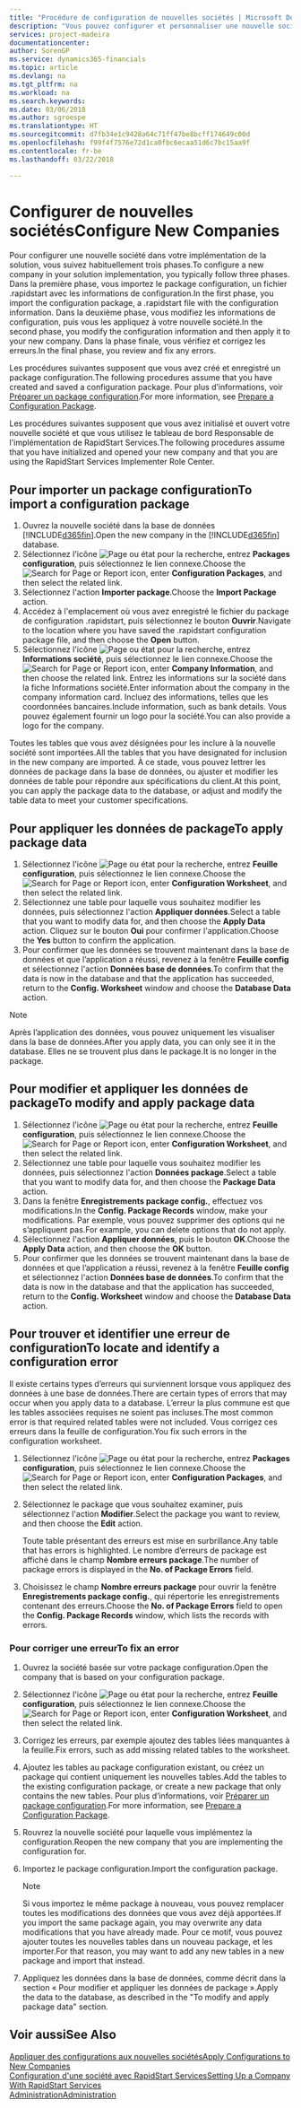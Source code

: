 ```yaml
---
title: "Procédure de configuration de nouvelles sociétés | Microsoft Docs"
description: "Vous pouvez configurer et personnaliser une nouvelle société que vous avez créée. Pour détailler votre implémentation, vous procédez en trois phases pour terminer votre configuration."
services: project-madeira
documentationcenter: 
author: SorenGP
ms.service: dynamics365-financials
ms.topic: article
ms.devlang: na
ms.tgt_pltfrm: na
ms.workload: na
ms.search.keywords: 
ms.date: 03/06/2018
ms.author: sgroespe
ms.translationtype: HT
ms.sourcegitcommit: d7fb34e1c9428a64c71ff47be8bcff174649c00d
ms.openlocfilehash: f99f4f7576e72d1ca0fbc6ecaa51d6c7bc15aa9f
ms.contentlocale: fr-be
ms.lasthandoff: 03/22/2018

---
```

# <a name="configure-new-companies"></a><span data-ttu-id="39d9c-104">Configurer de nouvelles sociétés</span><span class="sxs-lookup"><span data-stu-id="39d9c-104">Configure New Companies</span></span>
<span data-ttu-id="39d9c-105">Pour configurer une nouvelle société dans votre implémentation de la solution, vous suivez habituellement trois phases.</span><span class="sxs-lookup"><span data-stu-id="39d9c-105">To configure a new company in your solution implementation, you typically follow three phases.</span></span> <span data-ttu-id="39d9c-106">Dans la première phase, vous importez le package configuration, un fichier .rapidstart avec les informations de configuration.</span><span class="sxs-lookup"><span data-stu-id="39d9c-106">In the first phase, you import the configuration package, a .rapidstart file with the configuration information.</span></span> <span data-ttu-id="39d9c-107">Dans la deuxième phase, vous modifiez les informations de configuration, puis vous les appliquez à votre nouvelle société.</span><span class="sxs-lookup"><span data-stu-id="39d9c-107">In the second phase, you modify the configuration information and then apply it to your new company.</span></span> <span data-ttu-id="39d9c-108">Dans la phase finale, vous vérifiez et corrigez les erreurs.</span><span class="sxs-lookup"><span data-stu-id="39d9c-108">In the final phase, you review and fix any errors.</span></span>  

<span data-ttu-id="39d9c-109">Les procédures suivantes supposent que vous avez créé et enregistré un package configuration.</span><span class="sxs-lookup"><span data-stu-id="39d9c-109">The following procedures assume that you have created and saved a configuration package.</span></span> <span data-ttu-id="39d9c-110">Pour plus d’informations, voir [Préparer un package configuration](admin-how-to-prepare-a-configuration-package.md).</span><span class="sxs-lookup"><span data-stu-id="39d9c-110">For more information, see [Prepare a Configuration Package](admin-how-to-prepare-a-configuration-package.md).</span></span>  

<span data-ttu-id="39d9c-111">Les procédures suivantes supposent que vous avez initialisé et ouvert votre nouvelle société et que vous utilisez le tableau de bord Responsable de l'implémentation de RapidStart Services.</span><span class="sxs-lookup"><span data-stu-id="39d9c-111">The following procedures assume that you have initialized and opened your new company and that you are using the RapidStart Services Implementer Role Center.</span></span>

## <a name="to-import-a-configuration-package"></a><span data-ttu-id="39d9c-112">Pour importer un package configuration</span><span class="sxs-lookup"><span data-stu-id="39d9c-112">To import a configuration package</span></span>  
1. <span data-ttu-id="39d9c-113">Ouvrez la nouvelle société dans la base de données [!INCLUDE[d365fin](includes/d365fin_md.md)].</span><span class="sxs-lookup"><span data-stu-id="39d9c-113">Open the new company in the [!INCLUDE[d365fin](includes/d365fin_md.md)] database.</span></span>  
2. <span data-ttu-id="39d9c-114">Sélectionnez l'icône ![Page ou état pour la recherche](media/ui-search/search_small.png "Page ou état pour la recherche"), entrez **Packages configuration**, puis sélectionnez le lien connexe.</span><span class="sxs-lookup"><span data-stu-id="39d9c-114">Choose the ![Search for Page or Report](media/ui-search/search_small.png "Search for Page or Report icon") icon, enter **Configuration Packages**, and then select the related link.</span></span>  
3. <span data-ttu-id="39d9c-115">Sélectionnez l'action **Importer package**.</span><span class="sxs-lookup"><span data-stu-id="39d9c-115">Choose the **Import Package** action.</span></span>  
4. <span data-ttu-id="39d9c-116">Accédez à l'emplacement où vous avez enregistré le fichier du package de configuration .rapidstart, puis sélectionnez le bouton **Ouvrir**.</span><span class="sxs-lookup"><span data-stu-id="39d9c-116">Navigate to the location where you have saved the .rapidstart configuration package file, and then choose the **Open** button.</span></span>  
5. <span data-ttu-id="39d9c-117">Sélectionnez l'icône ![Page ou état pour la recherche](media/ui-search/search_small.png "Page ou état pour la recherche"), entrez **Informations société**, puis sélectionnez le lien connexe.</span><span class="sxs-lookup"><span data-stu-id="39d9c-117">Choose the ![Search for Page or Report](media/ui-search/search_small.png "Search for Page or Report icon") icon, enter **Company Information**, and then choose the related link.</span></span> <span data-ttu-id="39d9c-118">Entrez les informations sur la société dans la fiche Informations société.</span><span class="sxs-lookup"><span data-stu-id="39d9c-118">Enter information about the company in the company information card.</span></span> <span data-ttu-id="39d9c-119">Incluez des informations, telles que les coordonnées bancaires.</span><span class="sxs-lookup"><span data-stu-id="39d9c-119">Include information, such as bank details.</span></span> <span data-ttu-id="39d9c-120">Vous pouvez également fournir un logo pour la société.</span><span class="sxs-lookup"><span data-stu-id="39d9c-120">You can also provide a logo for the company.</span></span>  

<span data-ttu-id="39d9c-121">Toutes les tables que vous avez désignées pour les inclure à la nouvelle société sont importées.</span><span class="sxs-lookup"><span data-stu-id="39d9c-121">All the tables that you have designated for inclusion in the new company are imported.</span></span> <span data-ttu-id="39d9c-122">À ce stade, vous pouvez lettrer les données de package dans la base de données, ou ajuster et modifier les données de table pour répondre aux spécifications du client.</span><span class="sxs-lookup"><span data-stu-id="39d9c-122">At this point, you can apply the package data to the database, or adjust and modify the table data to meet your customer specifications.</span></span>  

## <a name="to-apply-package-data"></a><span data-ttu-id="39d9c-123">Pour appliquer les données de package</span><span class="sxs-lookup"><span data-stu-id="39d9c-123">To apply package data</span></span>  
1. <span data-ttu-id="39d9c-124">Sélectionnez l'icône ![Page ou état pour la recherche](media/ui-search/search_small.png "Page ou état pour la recherche"), entrez **Feuille configuration**, puis sélectionnez le lien connexe.</span><span class="sxs-lookup"><span data-stu-id="39d9c-124">Choose the ![Search for Page or Report](media/ui-search/search_small.png "Search for Page or Report icon") icon, enter **Configuration Worksheet**, and then select the related link.</span></span>  
2. <span data-ttu-id="39d9c-125">Sélectionnez une table pour laquelle vous souhaitez modifier les données, puis sélectionnez l'action **Appliquer données**.</span><span class="sxs-lookup"><span data-stu-id="39d9c-125">Select a table that you want to modify data for, and then choose the **Apply Data** action.</span></span> <span data-ttu-id="39d9c-126">Cliquez sur le bouton **Oui** pour confirmer l'application.</span><span class="sxs-lookup"><span data-stu-id="39d9c-126">Choose the **Yes** button to confirm the application.</span></span>
3. <span data-ttu-id="39d9c-127">Pour confirmer que les données se trouvent maintenant dans la base de données et que l’application a réussi, revenez à la fenêtre **Feuille config** et sélectionnez l'action **Données base de données**.</span><span class="sxs-lookup"><span data-stu-id="39d9c-127">To confirm that the data is now in the database and that the application has succeeded, return to the **Config. Worksheet** window and choose the **Database Data** action.</span></span>  

> [!NOTE]  
>  <span data-ttu-id="39d9c-128">Après l’application des données, vous pouvez uniquement les visualiser dans la base de données.</span><span class="sxs-lookup"><span data-stu-id="39d9c-128">After you apply data, you can only see it in the database.</span></span> <span data-ttu-id="39d9c-129">Elles ne se trouvent plus dans le package.</span><span class="sxs-lookup"><span data-stu-id="39d9c-129">It is no longer in the package.</span></span>  

## <a name="to-modify-and-apply-package-data"></a><span data-ttu-id="39d9c-130">Pour modifier et appliquer les données de package</span><span class="sxs-lookup"><span data-stu-id="39d9c-130">To modify and apply package data</span></span>  
1. <span data-ttu-id="39d9c-131">Sélectionnez l'icône ![Page ou état pour la recherche](media/ui-search/search_small.png "Page ou état pour la recherche"), entrez **Feuille configuration**, puis sélectionnez le lien connexe.</span><span class="sxs-lookup"><span data-stu-id="39d9c-131">Choose the ![Search for Page or Report](media/ui-search/search_small.png "Search for Page or Report icon") icon, enter **Configuration Worksheet**, and then select the related link.</span></span>  
2. <span data-ttu-id="39d9c-132">Sélectionnez une table pour laquelle vous souhaitez modifier les données, puis sélectionnez l'action **Données package**.</span><span class="sxs-lookup"><span data-stu-id="39d9c-132">Select a table that you want to modify data for, and then choose the **Package Data** action.</span></span>  
3. <span data-ttu-id="39d9c-133">Dans la fenêtre **Enregistrements package config.**, effectuez vos modifications.</span><span class="sxs-lookup"><span data-stu-id="39d9c-133">In the **Config. Package Records** window, make your modifications.</span></span> <span data-ttu-id="39d9c-134">Par exemple, vous pouvez supprimer des options qui ne s’appliquent pas.</span><span class="sxs-lookup"><span data-stu-id="39d9c-134">For example, you can delete options that do not apply.</span></span>  
4. <span data-ttu-id="39d9c-135">Sélectionnez l'action **Appliquer données**, puis le bouton **OK**.</span><span class="sxs-lookup"><span data-stu-id="39d9c-135">Choose the **Apply Data** action, and then choose the **OK** button.</span></span>  
5. <span data-ttu-id="39d9c-136">Pour confirmer que les données se trouvent maintenant dans la base de données et que l’application a réussi, revenez à la fenêtre **Feuille config** et sélectionnez l'action **Données base de données**.</span><span class="sxs-lookup"><span data-stu-id="39d9c-136">To confirm that the data is now in the database and that the application has succeeded, return to the **Config. Worksheet** window and choose the **Database Data** action.</span></span>  

## <a name="to-locate-and-identify-a-configuration-error"></a><span data-ttu-id="39d9c-137">Pour trouver et identifier une erreur de configuration</span><span class="sxs-lookup"><span data-stu-id="39d9c-137">To locate and identify a configuration error</span></span>  
<span data-ttu-id="39d9c-138">Il existe certains types d’erreurs qui surviennent lorsque vous appliquez des données à une base de données.</span><span class="sxs-lookup"><span data-stu-id="39d9c-138">There are certain types of errors that may occur when you apply data to a database.</span></span> <span data-ttu-id="39d9c-139">L’erreur la plus commune est que les tables associées requises ne soient pas incluses.</span><span class="sxs-lookup"><span data-stu-id="39d9c-139">The most common error is that required related tables were not included.</span></span> <span data-ttu-id="39d9c-140">Vous corrigez ces erreurs dans la feuille de configuration.</span><span class="sxs-lookup"><span data-stu-id="39d9c-140">You fix such errors in the configuration worksheet.</span></span>

1. <span data-ttu-id="39d9c-141">Sélectionnez l'icône ![Page ou état pour la recherche](media/ui-search/search_small.png "Page ou état pour la recherche"), entrez **Packages configuration**, puis sélectionnez le lien connexe.</span><span class="sxs-lookup"><span data-stu-id="39d9c-141">Choose the ![Search for Page or Report](media/ui-search/search_small.png "Search for Page or Report icon") icon, enter **Configuration Packages**, and then select the related link.</span></span>  
2. <span data-ttu-id="39d9c-142">Sélectionnez le package que vous souhaitez examiner, puis sélectionnez l'action **Modifier**.</span><span class="sxs-lookup"><span data-stu-id="39d9c-142">Select the package you want to review, and then choose the **Edit** action.</span></span>  

    <span data-ttu-id="39d9c-143">Toute table présentant des erreurs est mise en surbrillance.</span><span class="sxs-lookup"><span data-stu-id="39d9c-143">Any table that has errors is highlighted.</span></span> <span data-ttu-id="39d9c-144">Le nombre d’erreurs de package est affiché dans le champ **Nombre erreurs package**.</span><span class="sxs-lookup"><span data-stu-id="39d9c-144">The number of package errors is displayed in the **No. of Package Errors** field.</span></span>  

3. <span data-ttu-id="39d9c-145">Choisissez le champ **Nombre erreurs package** pour ouvrir la fenêtre **Enregistrements package config.**, qui répertorie les enregistrements contenant des erreurs.</span><span class="sxs-lookup"><span data-stu-id="39d9c-145">Choose the **No. of Package Errors** field to open the **Config. Package Records** window, which lists the records with errors.</span></span>  

### <a name="to-fix-an-error"></a><span data-ttu-id="39d9c-146">Pour corriger une erreur</span><span class="sxs-lookup"><span data-stu-id="39d9c-146">To fix an error</span></span>  
1. <span data-ttu-id="39d9c-147">Ouvrez la société basée sur votre package configuration.</span><span class="sxs-lookup"><span data-stu-id="39d9c-147">Open the company that is based on your configuration package.</span></span>  
2. <span data-ttu-id="39d9c-148">Sélectionnez l'icône ![Page ou état pour la recherche](media/ui-search/search_small.png "Page ou état pour la recherche"), entrez **Feuille configuration**, puis sélectionnez le lien connexe.</span><span class="sxs-lookup"><span data-stu-id="39d9c-148">Choose the ![Search for Page or Report](media/ui-search/search_small.png "Search for Page or Report icon") icon, enter **Configuration Worksheet**, and then select the related link.</span></span>  
3. <span data-ttu-id="39d9c-149">Corrigez les erreurs, par exemple ajoutez des tables liées manquantes à la feuille.</span><span class="sxs-lookup"><span data-stu-id="39d9c-149">Fix errors, such as add missing related tables to the worksheet.</span></span>  
4. <span data-ttu-id="39d9c-150">Ajoutez les tables au package configuration existant, ou créez un package qui contient uniquement les nouvelles tables.</span><span class="sxs-lookup"><span data-stu-id="39d9c-150">Add the tables to the existing configuration package, or create a new package that only contains the new tables.</span></span> <span data-ttu-id="39d9c-151">Pour plus d’informations, voir [Préparer un package configuration](admin-how-to-prepare-a-configuration-package.md).</span><span class="sxs-lookup"><span data-stu-id="39d9c-151">For more information, see [Prepare a Configuration Package](admin-how-to-prepare-a-configuration-package.md).</span></span>  
5. <span data-ttu-id="39d9c-152">Rouvrez la nouvelle société pour laquelle vous implémentez la configuration.</span><span class="sxs-lookup"><span data-stu-id="39d9c-152">Reopen the new company that you are implementing the configuration for.</span></span>  
6. <span data-ttu-id="39d9c-153">Importez le package configuration.</span><span class="sxs-lookup"><span data-stu-id="39d9c-153">Import the configuration package.</span></span>  

    > [!NOTE]  
    >  <span data-ttu-id="39d9c-154">Si vous importez le même package à nouveau, vous pouvez remplacer toutes les modifications des données que vous avez déjà apportées.</span><span class="sxs-lookup"><span data-stu-id="39d9c-154">If you import the same package again, you may overwrite any data modifications that you have already made.</span></span> <span data-ttu-id="39d9c-155">Pour ce motif, vous pouvez ajouter toutes les nouvelles tables dans un nouveau package, et les importer.</span><span class="sxs-lookup"><span data-stu-id="39d9c-155">For that reason, you may want to add any new tables in a new package and import that instead.</span></span>  

7. <span data-ttu-id="39d9c-156">Appliquez les données dans la base de données, comme décrit dans la section « Pour modifier et appliquer les données de package ».</span><span class="sxs-lookup"><span data-stu-id="39d9c-156">Apply the data to the database, as described in the "To modify and apply package data" section.</span></span>

## <a name="see-also"></a><span data-ttu-id="39d9c-157">Voir aussi</span><span class="sxs-lookup"><span data-stu-id="39d9c-157">See Also</span></span>  
[<span data-ttu-id="39d9c-158">Appliquer des configurations aux nouvelles sociétés</span><span class="sxs-lookup"><span data-stu-id="39d9c-158">Apply Configurations to New Companies</span></span>](admin-apply-configuration-to-new-companies.md)  
[<span data-ttu-id="39d9c-159">Configuration d'une société avec RapidStart Services</span><span class="sxs-lookup"><span data-stu-id="39d9c-159">Setting Up a Company With RapidStart Services</span></span>](admin-set-up-a-company-with-rapidstart.md)  
[<span data-ttu-id="39d9c-160">Administration</span><span class="sxs-lookup"><span data-stu-id="39d9c-160">Administration</span></span>](admin-setup-and-administration.md)


